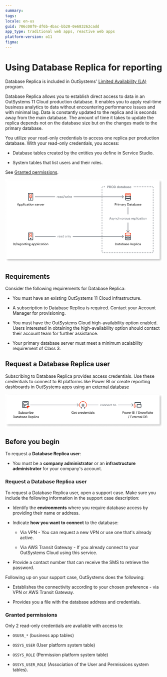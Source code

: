```yaml
---
summary: 
tags:
locale: en-us
guid: 706c08f9-df6b-4bac-bb20-0e683262cadd
app_type: traditional web apps, reactive web apps
platform-version: o11
figma:
---
```


# Using Database Replica for reporting

<div class="info" markdown="1">

Database Replica is included in OutSystems' [Limited Availability (LA)](https://success.outsystems.com/support/release_notes/outsystems_product_releases/#limited-availability-la) program.

</div>

Database Replica allows you to establish direct access to data in an OutSystems 11 Cloud production database. It enables you to apply real-time business analytics to data without encountering performance issues and with minimal lag. Data is constantly updated to the replica and is seconds away from the main database. The amount of time it takes to update the replica depends not on the database size but on the changes made to the primary database.

You utilize your read-only credentials to access one replica per production database. With your read-only credentials, you access:

* Database tables created by the entities you define in Service Studio.

* System tables that list users and their roles.

See [Granted permissions](#granted-permissions).

![Diagram showing the data flow from the primary database to the database replica with read/write access for the application server and read-only access for the BI/reporting application.](images/database-replica-diag.png "Database Replica Diagram")

## Requirements

Consider the following requirements for Database Replica:

* You must have an existing OutSystems 11 Cloud infrastructure.

* A subscription to Database Replica is required. Contact your Account Manager for provisioning.

* You must have the OutSystems Cloud high-availability option enabled. Users interested in obtaining the high-availability option should contact their account team for further assistance.

* Your primary database server must meet a minimum scalability requirement of Class 3.

## Request a Database Replica user

Subscribing to Database Replica provides access credentials. Use these credentials to connect to BI platforms like Power BI or create reporting dashboards in OutSystems apps using an [external database](../integration-with-systems/external-database/intro.md)

![Flowchart illustrating the process of subscribing to Database Replica, obtaining credentials, and connecting to BI platforms or external databases.](images/subscription-diag.png "Database Replica Subscription Process")

## Before you begin

To request a **Database Replica user**:

* You must be a **company administrator** or an **infrastructure administrator** for your company's account.

### Request a Database Replica user

To request a Database Replica user, open a support case. Make sure you include the following information in the support case description:

* Identify the **environments** where you require database access by providing their name or address.

* Indicate **how you want to connect** to the database:

  * Via VPN - You can request a new VPN or use one that's already active.

  * Via AWS Transit Gateway - If you already connect to your OutSystems Cloud using this service.

* Provide a contact number that can receive the SMS to retrieve the password.

Following up on your support case, OutSystems does the following:

* Establishes the connectivity according to your chosen preference - via VPN or AWS Transit Gateway.

* Provides you a file with the database address and credentials.

### Granted permissions

Only 2 read-only credentials are available with access to:

* ```OSUSR_*``` (business app tables)

* ```OSSYS_USER``` (User platform system table)

* ```OSSYS_ROLE``` (Permission platform system table)

* ```OSSYS_USER_ROLE``` (Association of the User and Permissions system tables).

